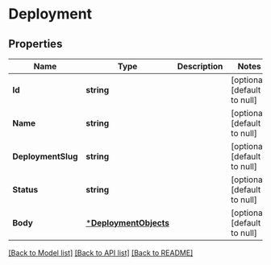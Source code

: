 # Deployment

## Properties
Name | Type | Description | Notes
------------ | ------------- | ------------- | -------------
**Id** | **string** |  | [optional] [default to null]
**Name** | **string** |  | [optional] [default to null]
**DeploymentSlug** | **string** |  | [optional] [default to null]
**Status** | **string** |  | [optional] [default to null]
**Body** | [***DeploymentObjects**](DeploymentObjects.md) |  | [optional] [default to null]

[[Back to Model list]](../README.md#documentation-for-models) [[Back to API list]](../README.md#documentation-for-api-endpoints) [[Back to README]](../README.md)


